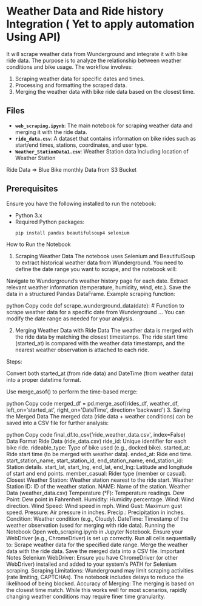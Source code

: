 
# Weather Data and Ride history Integration ( Yet to apply automation Using API)


It will scrape weather data from Wunderground and integrate it with bike ride data. The purpose is to analyze the relationship between weather conditions and bike usage. The workflow involves:

1. Scraping weather data for specific dates and times.
2. Processing and formatting the scraped data.
3. Merging the weather data with bike ride data based on the closest time.

## Files

- **`web_scraping.ipynb`**: The main notebook for scraping weather data and merging it with the ride data.
- **`ride_data.csv`**: A dataset that contains information on bike rides such as start/end times, stations, coordinates, and user type.
- **`Weather_StationData1.csv`**: Weather Station data Including location of Weather Station

Ride Data => Blue Bike monthly Data from S3 Bucket 

## Prerequisites

Ensure you have the following installed to run the notebook:

- Python 3.x
- Required Python packages:
  ```bash
  pip install pandas beautifulsoup4 selenium

How to Run the Notebook
1. Scraping Weather Data
The notebook uses Selenium and BeautifulSoup to extract historical weather data from Wunderground. You need to define the date range you want to scrape, and the notebook will:

Navigate to Wunderground’s weather history page for each date.
Extract relevant weather information (temperature, humidity, wind, etc.).
Save the data in a structured Pandas DataFrame.
Example scraping function:

python
Copy code
def scrape_wunderground_data(date):
    # Function to scrape weather data for a specific date from Wunderground
    ...
You can modify the date range as needed for your analysis.

2. Merging Weather Data with Ride Data
The weather data is merged with the ride data by matching the closest timestamps. The ride start time (started_at) is compared with the weather data timestamps, and the nearest weather observation is attached to each ride.

Steps:

Convert both started_at (from ride data) and DateTime (from weather data) into a proper datetime format.

Use merge_asof() to perform the time-based merge:

python
Copy code
merged_df = pd.merge_asof(rides_df, weather_df, left_on='started_at', right_on='DateTime', direction='backward')
3. Saving the Merged Data
The merged data (ride data + weather conditions) can be saved into a CSV file for further analysis:

python
Copy code
final_df.to_csv('ride_weather_data.csv', index=False)
Data Format
Ride Data (ride_data.csv)
ride_id: Unique identifier for each bike ride.
rideable_type: Type of bike used (e.g., docked bike).
started_at: Ride start time (to be merged with weather data).
ended_at: Ride end time.
start_station_name, start_station_id, end_station_name, end_station_id: Station details.
start_lat, start_lng, end_lat, end_lng: Latitude and longitude of start and end points.
member_casual: Rider type (member or casual).
Closest Weather Station: Weather station nearest to the ride start.
Weather Station ID: ID of the weather station.
NAME: Name of the station.
Weather Data (weather_data.csv)
Temperature (°F): Temperature readings.
Dew Point: Dew point in Fahrenheit.
Humidity: Humidity percentage.
Wind: Wind direction.
Wind Speed: Wind speed in mph.
Wind Gust: Maximum gust speed.
Pressure: Air pressure in inches.
Precip.: Precipitation in inches.
Condition: Weather condition (e.g., Cloudy).
DateTime: Timestamp of the weather observation (used for merging with ride data).
Running the Notebook
Open web_scraping.ipynb in Jupyter Notebook.
Ensure your WebDriver (e.g., ChromeDriver) is set up correctly.
Run all cells sequentially to:
Scrape weather data for the specified date range.
Merge the weather data with the ride data.
Save the merged data into a CSV file.
Important Notes
Selenium WebDriver: Ensure you have ChromeDriver (or other WebDriver) installed and added to your system's PATH for Selenium scraping.
Scraping Limitations: Wunderground may limit scraping activities (rate limiting, CAPTCHAs). The notebook includes delays to reduce the likelihood of being blocked.
Accuracy of Merging: The merging is based on the closest time match. While this works well for most scenarios, rapidly changing weather conditions may require finer time granularity.
